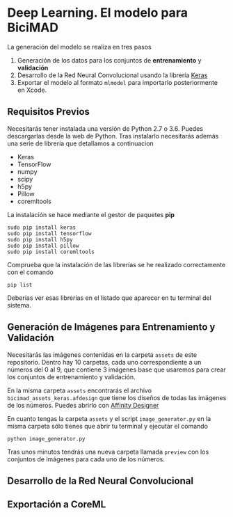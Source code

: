 # Deep Learning. El modelo para BiciMAD

La generación del modelo se realiza en tres pasos

1. Generación de los datos para los conjuntos de **entrenamiento** y **validación**
2. Desarrollo de la Red Neural Convolucional usando la librería [Keras](http://keras.io)
3. Exportar el modelo al formato `mlmodel` para importarlo posteriormente en Xcode.

## Requisitos Previos

Necesitarás tener instalada una versión de Python 2.7 o 3.6. Puedes descargarlas desde la web de Python. Tras instalarlo necesitarás además una serie de librería que detallamos a continuacion

* Keras
* TensorFlow 
* numpy
* scipy
* h5py
* Pillow
* coremltools

La instalación se hace mediante el gestor de paquetes **pip**

```
sudo pip install keras
sudo pip install tensorflow
sudo pip install h5py
sudo pip install pillow
sudo pip install coremltools
```

Comprueba que la instalación de las librerías se he realizado correctamente con el comando

```
pip list
```

Deberías ver esas librerías en el listado que aparecer en tu terminal del sistema.

## Generación de Imágenes para Entrenamiento y Validación

Necesitarás las imágenes contenidas en la carpeta `assets` de este repositorio. Dentro hay 10 carpetas, cada uno correspondiente a un números del 0 al 9, que contiene 3 imágenes base que usaremos para crear los conjuntos de entrenamiento y validación.

En la misma carpeta `assets` encontrarás el archivo `bicimad_assets_keras.afdesign` que tiene los diseños de todas las imágenes de los números. Puedes abrirlo con [Affinity Designer](https://affinity.serif.com/en-gb/designer/)

En cuanto tengas la carpeta `assets` y el script `image_generator.py` en la misma carpeta sólo tienes que abrir tu terminal y ejecutar el comando

```
python image_generator.py
```

Tras unos minutos tendrás una nueva carpeta llamada `preview` con los conjuntos de imágenes para cada uno de los números.

## Desarrollo de la Red Neural Convolucional

## Exportación a CoreML

